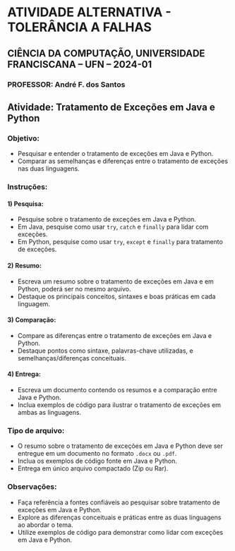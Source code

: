 # ATIVIDADE ALTERNATIVA - TOLERÂNCIA A FALHAS
## CIÊNCIA DA COMPUTAÇÃO, UNIVERSIDADE FRANCISCANA – UFN – 2024-01
### PROFESSOR: André F. dos Santos

## Atividade: Tratamento de Exceções em Java e Python

### Objetivo:
- Pesquisar e entender o tratamento de exceções em Java e Python.
- Comparar as semelhanças e diferenças entre o tratamento de exceções nas duas linguagens.

### Instruções:

#### 1) Pesquisa:
- Pesquise sobre o tratamento de exceções em Java e Python.
- Em Java, pesquise como usar `try`, `catch` e `finally` para lidar com exceções.
- Em Python, pesquise como usar `try`, `except` e `finally` para tratamento de exceções.

#### 2) Resumo:
- Escreva um resumo sobre o tratamento de exceções em Java e em Python, poderá ser no mesmo arquivo.
- Destaque os principais conceitos, sintaxes e boas práticas em cada linguagem.

#### 3) Comparação:
- Compare as diferenças entre o tratamento de exceções em Java e Python.
- Destaque pontos como sintaxe, palavras-chave utilizadas, e semelhanças/diferenças conceituais.

#### 4) Entrega:
- Escreva um documento contendo os resumos e a comparação entre Java e Python.
- Inclua exemplos de código para ilustrar o tratamento de exceções em ambas as linguagens.

### Tipo de arquivo:
- O resumo sobre o tratamento de exceções em Java e Python deve ser entregue em um documento no formato `.docx` ou `.pdf`.
- Inclua os exemplos de código fonte em Java e Python.
- Entrega em único arquivo compactado (Zip ou Rar).

### Observações:
- Faça referência a fontes confiáveis ao pesquisar sobre tratamento de exceções em Java e Python.
- Explore as diferenças conceituais e práticas entre as duas linguagens ao abordar o tema.
- Utilize exemplos de código para demonstrar como lidar com exceções em Java e Python.
